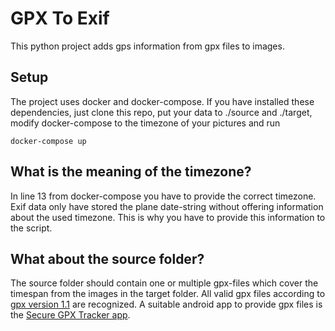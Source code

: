# GPX To Exif
This python project adds gps information from gpx files to images. 

## Setup
The project uses docker and docker-compose. If you have installed these dependencies, just clone this repo, put your data to ./source and ./target, modify docker-compose to the timezone of your pictures and run 
```
docker-compose up
```

## What is the meaning of the timezone?
In line 13 from docker-compose you have to provide the correct timezone. Exif data only have stored the plane date-string without offering information about the used timezone. This is why you have to provide this information to the script.

## What about the source folder?
The source folder should contain one or multiple gpx-files which cover the timespan from the images in the target folder. All valid gpx files according to [gpx version 1.1](https://en.wikipedia.org/wiki/GPS_Exchange_Format) are recognized. A suitable android app to provide gpx files is the [Secure GPX Tracker app](https://play.google.com/store/apps/details?id=de.shuewe.locationsaver).
